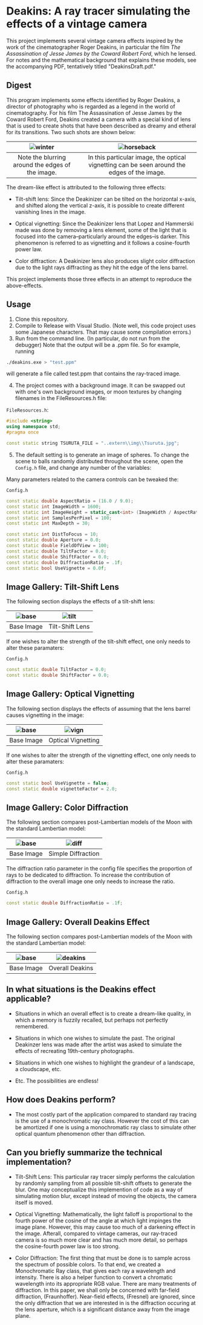Deakins: A ray tracer simulating the effects of a vintage camera
====================================================================================================

This project implements several vintage camera effects inspired by the work of the cinematographer Roger Deakins, in particular the film _The Assassination of Jesse James by the Coward Robert Ford_, which he lensed. For notes and the mathematical background that explains these models, see the accompanying PDF, tentatively titled "DeakinsDraft.pdf."

## Digest

This program implements some effects identified by Roger Deakins, a director of photography who is regarded as a legend in the world of cinematography. For his film The Assassination of Jesse James by the Coward Robert Ford, Deakins created a camera with a special kind of lens that is used to create shots that have been described as dreamy and etheral for its transitions. Two such shots are shown below:

| ![winter][winter]            | ![horseback][horseback]     | 
|:----------------------------:|:---------------------------:|
|  Note the blurring around the edges of the image.        | In this particular image, the optical vignetting can be seen around the edges of the image. | 


The dream-like effect is attributed to the following three effects:

  - Tilt-shift lens: Since the Deakinizer can be tilted on the horizontal x-axis, and shifted along the vertical z-axis, it is possible to create different vanishing lines in the image. 

  - Optical vignetting: Since the Deakinizer lens that Lopez and Hammerski made was done by removing a lens element, some of the light that is focused into the camera–particularly around the edges–is darker. This phenomenon is referred to as vignetting and it follows a cosine-fourth power law. 

  - Color diffraction: A Deakinizer lens also produces slight color diffraction due to the light rays diffracting as they hit the edge of the lens barrel. 

This project implements those three effects in an attempt to reproduce the above-effects.

## Usage

1. Clone this repository.
2. Compile to Release with Visual Studio. (Note well, this code project uses some Japanese characters. That may cause some compilation errors.)
3. Run from the command line. (In particular, do not run from the debugger) Note that the output will be a .ppm file. So for example, running 

```bash
./deakins.exe > "test.ppm"
```

will generate a file called test.ppm that contains the ray-traced image.

4. The project comes with a background image. It can be swapped out with one's own background images, or moon textures by changing filenames in the FileResources.h file:

`FileResources.h`:
```c++
#include <string>
using namespace std;
#pragma once

const static string TSURUTA_FILE = "..extern\\img\\Tsuruta.jpg";
```

5. The default setting is to generate an image of spheres. To change the scene to balls randomly distributed throughout the scene, open the `Config.h` file, and change any number of the variables: 

Many parameters related to the camera controls can be tweaked the:

`Config.h`
```c++
const static double AspectRatio = (16.0 / 9.0);
const static int ImageWidth = 1600;
const static int ImageHeight = static_cast<int> (ImageWidth / AspectRatio);
const static int SamplesPerPixel = 100;
const static int MaxDepth = 30;

const static int DistToFocus = 10;
const static double Aperture = 0.0;
const static double FieldOfView = 100;
const static double TiltFactor = 0.0;
const static double ShiftFactor = 0.0;
const static double DiffractionRatio = .1f;
const static bool UseVignette = 0.0f;
```

## Image Gallery: Tilt-Shift Lens

The following section displays the effects of a tilt-shift lens:

| ![base][simpleunaltered]     | ![tilt][simpletiltshift]    | 
|:----------------------------:|:---------------------------:|
|          Base Image          |      Tilt-Shift Lens        | 

If one wishes to alter the strength of the tilt-shift effect, one only needs to alter these paramaters:

`Config.h`
```c++
const static double TiltFactor = 0.0;
const static double ShiftFactor = 0.0;
```

## Image Gallery: Optical Vignetting

The following section displays the effects of assuming that the lens barrel causes vignetting in the image:

| ![base][simpleunaltered]     | ![vign][simplevignette]     | 
|:----------------------------:|:---------------------------:|
|          Base Image          |     Optical Vignetting      | 

If one wishes to alter the strength of the vignetting effect, one only needs to alter these paramaters:

`Config.h`
```c++
const static bool UseVignette = false;
const static double vignetteFactor = 2.0;
```

## Image Gallery: Color Diffraction

The following section compares post-Lambertian models of the Moon with the standard Lambertian model:

| ![base][simpleunaltered]     | ![diff][simplediffraction]  | 
|:----------------------------:|:---------------------------:|
|          Base Image          |      Simple Diffraction     | 

The diffraction ratio parameter in the config file specifies the proportion of rays to be dedicated to diffraction. To increase the contribution of diffraction to the overall image one only needs to increase the ratio.

`Config.h`
```c++
const static double DiffractionRatio = .1f;
```

## Image Gallery: Overall Deakins Effect

The following section compares post-Lambertian models of the Moon with the standard Lambertian model:

| ![base][simpleunaltered]     | ![deakins][simpledeakins]   | 
|:----------------------------:|:---------------------------:|
|          Base Image          |       Overall Deakins       | 

## In what situations is the Deakins effect applicable?
    
  * Situations in which an overall effect is to create a dream-like quality, in which a memory is fuzzily recalled, but perhaps not perfectly remembered.
  
  * Situations in which one wishes to simulate the past. The original Deakinzer lens was made after the artist was asked to simulate the effects of recreating 19th-century photographs.
  
  * Situations in which one wishes to highlight the grandeur of a landscape, a cloudscape, etc.

  * Etc. The possibilities are endless!

## How does Deakins perform?

  * The most costly part of the application compared to standard ray tracing is the use of a monochromatic ray class. However the cost of this can be amortized if one is using a monochromatic ray class to simulate other optical quantum phenomenon other than diffraction.

## Can you briefly summarize the technical implementation?

  * Tilt-Shift Lens: This particular ray tracer simply performs the calculation by randomly sampling from all possible tilt-shift offsets to generate the blur. One may conceptualize this implemention of code as a way of simulating motion blur, except instead of moving the objects, the camera itself is moved.

  * Optical Vignetting:  Mathematically, the light falloff is proportional to the fourth power of the cosine of the angle at which light impinges the image plane. However, this may cause too much of a darkening effect in the image. Afterall, compared to vintage cameras, our ray-traced camera is so much more clear and has much more detail, so perhaps the cosine-fourth power law is too strong. 

  * Color Diffraction:  The first thing that must be done is to sample across the spectrum of possible colors. To that end, we created a Monochromatic Ray class, that gives each ray a wavelength and intensity. There is also a helper function to convert a chromatic wavelength into its appropriate RGB value. There are many treatments of diffraction. In this paper, we shall only be concerned with far-field diffraction, (Fraunhoffer). Near-field effects, (Fresnel) are ignored, since the only diffraction that we are interested in is the diffraction occuring at the lens aperture, which is a significant distance away from the image plane. 

[simpleunaltered]:          OutputGallery/Simple/SimpleUnaltered.png
[simpletiltshift]:          OutputGallery/Simple/SimpleTiltShift.png
[simplevignette]:          OutputGallery/Simple/SimpleVignette.png
[simplediffraction]:          OutputGallery/Simple/SimpleDiffraction.png
[simpledeakins]:          OutputGallery/Simple/SimpleDeakins.png

[winter]:          OutputGallery/Stills/Aojj_winter.jpg
[horseback]:          OutputGallery/Stills/jesse-james.jpg
